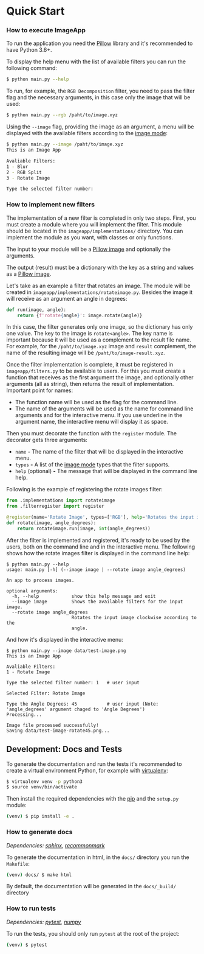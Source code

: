 # Quick Start

### How to execute ImageApp

To run the application you need the [Pillow](https://pillow.readthedocs.io/) library and it's recommended to have Python 3.6+.

To display the help menu with the list of available filters you can run the following command:
```bash
$ python main.py --help
```

To run, for example, the `RGB Decomposition` filter, you need to pass the filter flag and the necessary arguments, in this case only the image that will be used:
```bash
$ python main.py --rgb /paht/to/image.xyz
```

Using the `--image` flag, providing the image as an argument, a menu will be displayed with the available filters according to the [image mode](https://pillow.readthedocs.io/en/stable/handbook/concepts.html#concept-modes):

```bash
$ python main.py --image /paht/to/image.xyz
This is an Image App

Avaliable Filters:
1 - Blur
2 - RGB Split
3 - Rotate Image

Type the selected filter number:
```


### How to implement new filters

The implementation of a new filter is completed in only two steps. First, you must create a module where you will implement the filter. This module should be located in the `imageapp/implementations/` directory. You can implement the module as you want, with classes or only functions.

The input to your module will be a [Pillow image](https://pillow.readthedocs.io/en/stable/reference/Image.html#module-PIL.Image) and optionally the arguments.

The output (result) must be a dictionary with the key as a string and values as a [Pillow image](https://pillow.readthedocs.io/en/stable/reference/Image.html#module-PIL.Image).

Let's take as an example a filter that rotates an image. The module will be created in `imageapp/implementations/rotateimage.py`. Besides the image it will receive as an argument an angle in degrees:

```python
def run(image, angle):
    return {f'rotate{angle}': image.rotate(angle)}
```

In this case, the filter generates only one image, so the dictionary has only one value. The key to the image is `rotate<angle>`. The key name is important because it will be used as a complement to the result file name. For example, for the `/paht/to/image.xyz` image and `result` complement, the name of the resulting image will be `/paht/to/image-result.xyz`.

Once the filter implementation is complete, it must be registered in `imageapp/filters.py` to be available to users. For this you must create a function that receives as the first argument the image, and optionally other arguments (all as string), then returns the result of implementation. Important point for names:
 - The function name will be used as the flag for the command line.
 - The name of the arguments will be used as the name for command line arguments and for the interactive menu. If you use underline in the argument name, the interactive menu will display it as space.

Then you must decorate the function with the `register` module. The decorator gets three arguments:

 - `name` **-** The name of the filter that will be displayed in the interactive menu.
 - `types` **-** A list of the [image mode](https://pillow.readthedocs.io/en/stable/handbook/concepts.html#concept-modes) types that the filter supports.
 - `help` (optional) **-** The message that will be displayed in the command line help.

Following is the example of registering the rotate images filter:

```python
from .implementations import rotateimage
from .filterregister import register

@register(name='Rotate Image', types=['RGB'], help='Rotates the input image clockwise according to the angle.')
def rotate(image, angle_degrees):
    return rotateimage.run(image, int(angle_degrees))
```

After the filter is implemented and registered, it's ready to be used by the users, both on the command line and in the interactive menu. The following shows how the rotate images filter is displayed in the command line help:

```
$ python main.py --help
usage: main.py [-h] (--image image | --rotate image angle_degrees)

An app to process images.

optional arguments:
  -h, --help            show this help message and exit
  --image image         Shows the available filters for the input image.
  --rotate image angle_degrees
                        Rotates the input image clockwise according to the
                        angle.
```

And how it's displayed in the interactive menu:

```
$ python main.py --image data/test-image.png
This is an Image App

Avaliable Filters:
1 - Rotate Image

Type the selected filter number: 1   # user input

Selected Filter: Rotate Image

Type the Angle Degrees: 45           # user input (Note: 'angle_degrees' argument chaged to 'Angle Degrees')
Processing...

Image file processed successfully!
Saving data/test-image-rotate45.png...
```

## Development: Docs and Tests

To generate the documentation and run the tests it's recommended to create a virtual environment Python, for example with [virtualenv](https://virtualenv.pypa.io/):

```bash
$ virtualenv venv -p python3
$ source venv/bin/activate
```

Then install the required dependencies with the [pip](https://pypi.org/project/pip/) and the `setup.py` module:

```bash
(venv) $ pip install -e .
```

### How to generate docs

*Dependencies: [sphinx](http://www.sphinx-doc.org/), [recommonmark](https://recommonmark.readthedocs.io/)*

To generate the documentation in html, in the `docs/` directory you run the `Makefile`:

```bash
(venv) docs/ $ make html
```

By default, the documentation will be generated in the `docs/_build/` directory

### How to run tests

*Dependencies: [pytest](https://pytest.org/), [numpy](https://www.numpy.org/)*

To run the tests, you should only run `pytest` at the root of the project:

```bash
(venv) $ pytest
```
